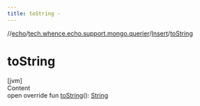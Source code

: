 ```yaml
---
title: toString -
---
```

//[echo](../../index.md)/[tech.whence.echo.support.mongo.querier](../index.md)/[Insert](index.md)/[toString](to-string.md)



# toString  
[jvm]  
Content  
open override fun [toString](to-string.md)(): [String](https://kotlinlang.org/api/latest/jvm/stdlib/kotlin/-string/index.html)  




